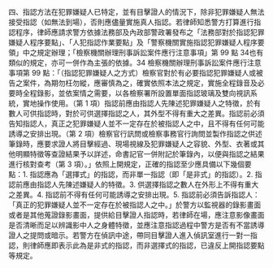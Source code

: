 四、指認方法在犯罪嫌疑人已特定，並有目擊證人的情況下，除非犯罪嫌疑人無法接受指認（如無法到場），否則應儘量實施真人指認。若律師知悉警方打算進行指認程序，律師應請求警方依據法務部及內政部警政署發布之「法務部對於指認犯罪嫌疑人程序要點」、「人犯指認作業要點」及「警察機關實施指認犯罪嫌疑人程序要領」中之規定辦理；「檢察機關辦理刑事訴訟案件應行注意事項」第 99 點 34也有類似的規定，亦可一併作為主張的依據。34 檢察機關辦理刑事訴訟案件應行注意事項第 99 點：「（指認犯罪嫌疑人之方式）檢察官對於有必要指認犯罪嫌疑人或被告之案件，為期勿枉勿縱，應審慎為之，確實依照本法之規定，實施全程錄音及必要時全程錄影，並依案情之需要，以各檢察署所設置單面指認玻璃及雙向視訊系統，實地操作使用。（第 1 項）指認前應由指認人先陳述犯罪嫌疑人之特徵，於有數人可供指認時，對於可供選擇指認之人，其外型不得有重大之差異。指認前必須告知指認人，真正之犯罪嫌疑人並不一定存在於被指認人之中，且不得有任何可能誘導之安排出現。（第 2 項）檢察官行訊問或檢察事務官行詢問並製作指認之供述筆錄時，應要求證人將目擊經過、現場視線及犯罪嫌疑人之容貌、外型、衣著或其他明顯特徵等查證結果予以詳述，命書記官一併附記於筆錄內，以便與指認之結果進行核對查考（第 3 項）。」依照上開規定，正確的指認至少應具備以下幾個要點：1. 指認應為「選擇式」的指認，而非單一指認（即「是非式」的指認）。2. 指認前應由指認人先陳述嫌疑人的特徵。3. 供選擇指認之數人在外形上不得有重大之差異。4. 指認前不得有任何可能誘導之安排出現。5. 指認前必須告訴指認人：「真正的犯罪嫌疑人並不一定存在於被指認人之中。」於警方以監視器的錄影畫面或者是其他蒐證錄影畫面，提供給目擊證人指認時，若律師在場，應注意影像畫面是否清晰而足以辨識影中人之身體特徵，並應注意指認過程中警方是否有不當誘導證人之提問或暗示。若警方在偵訊中途，帶同目擊證人進入偵訊室進行一對一指認，則律師應即表示此為是非式的指認，而非選擇式的指認，已違反上開指認要點等規定。
